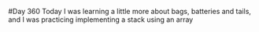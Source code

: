 #Day 360
Today I was learning a little more about bags, batteries and tails, and I was practicing implementing a stack using an array